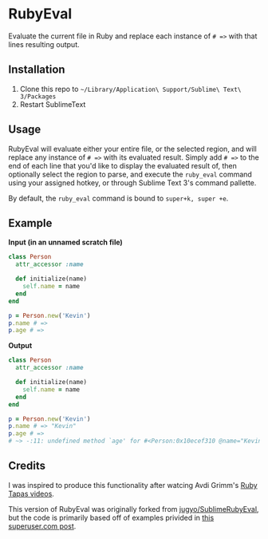 RubyEval
========
Evaluate the current file in Ruby and replace each instance of `# =>` with that lines resulting output.

## Installation
1. Clone this repo to `~/Library/Application\ Support/Sublime\ Text\ 3/Packages`
2. Restart SublimeText

## Usage
RubyEval will evaluate either your entire file, or the selected region, and will replace any instance of `# =>` with its evaluated result. Simply add `# =>` to the end of each line that you'd like to display the evaluated result of, then optionally select the region to parse, and execute the `ruby_eval` command using your assigned hotkey, or through Sublime Text 3's command pallette.

By default, the `ruby_eval` command is bound to `super+k, super +e`.

## Example

**Input (in an unnamed scratch file)**
``` ruby
class Person
  attr_accessor :name

  def initialize(name)
    self.name = name
  end
end

p = Person.new('Kevin')
p.name # =>
p.age # =>
```

**Output**
``` ruby
class Person
  attr_accessor :name

  def initialize(name)
    self.name = name
  end
end

p = Person.new('Kevin')
p.name # => "Kevin"
p.age # =>
# ~> -:11: undefined method `age' for #<Person:0x10ecef310 @name="Kevin"> (NoMethodError)
```

## Credits
I was inspired to produce this functionality after watcing Avdi Grimm's [Ruby Tapas videos](http://rubytapas.com).

This version of RubyEval was originally forked from [jugyo/SublimeRubyEval](https://github.com/jugyo/SublimeRubyEval), but the code is primarily based off of examples privided in [this superuser.com post](http://superuser.com/questions/472413/is-there-a-way-to-execute-and-update-markers-in-sublime-text-2).
